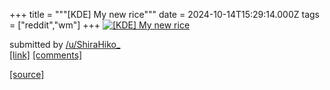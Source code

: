 +++
title = """[KDE] My new rice"""
date = 2024-10-14T15:29:14.000Z
tags = ["reddit","wm"]
+++
[![[KDE] My new rice](https://b.thumbs.redditmedia.com/pxG9lDOXcA5-LAMfxd-gwuur4BMRYDljQcvOA846OQU.jpg "[KDE] My new rice")](https://www.reddit.com/r/unixporn/comments/1g3ijfn/kde_my_new_rice/)

submitted by [/u/ShiraHiko\_](https://www.reddit.com/user/ShiraHiko_)  
[\[link\]](https://www.reddit.com/gallery/1g3ijfn) [\[comments\]](https://www.reddit.com/r/unixporn/comments/1g3ijfn/kde_my_new_rice/)

[[source]](https://www.reddit.com/r/unixporn/comments/1g3ijfn/kde_my_new_rice/)
